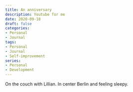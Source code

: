 ```yaml
---
title: An anniversary
description: Youtube for me
date: 2020-09-18
draft: false
categories:
- Personal
- Journal
tags:
- Personal
- Journal
- Self-improvement
series:
- Personal
- Development
---
```


On the couch with Lillian. In center Berlin and feeling sleepy.
